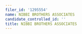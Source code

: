 ```yaml
---
filer_id: '1295554'
name: NIBBI BROTHERS ASSOCIATES
candidate_controlled_id: ''
title: NIBBI BROTHERS ASSOCIATES
---
```

